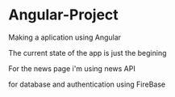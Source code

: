# Angular-Project
 Making a aplication using Angular

 The current state of the app is just the begining

 For the news page i'm using news API

 for database and authentication using FireBase 
